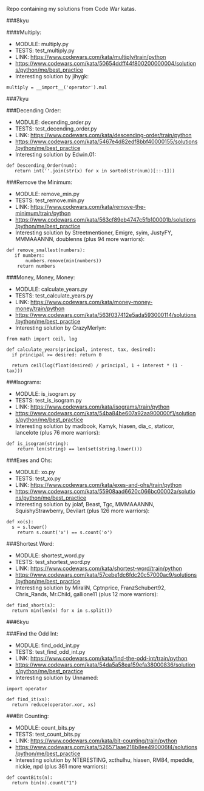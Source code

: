 Repo containing my solutions from Code War katas.

###8kyu

####Multiply:
- MODULE: multiply.py
- TESTS: test_multiply.py
- LINK: https://www.codewars.com/kata/multiply/train/python
- https://www.codewars.com/kata/50654ddff44f800200000004/solutions/python/me/best_practice
- Interesting solution by jihygk:
```
multiply = __import__('operator').mul
```

###7kyu


###Decending Order:
- MODULE: decending_order.py
- TESTS: test_decending_order.py
- LINK: https://www.codewars.com/kata/descending-order/train/python
- https://www.codewars.com/kata/5467e4d82edf8bbf40000155/solutions/python/me/best_practice
- Interesting solution by Edwin.01:
```
def Descending_Order(num):
   return int(''.join(str(x) for x in sorted(str(num))[::-1]))
```


###Remove the Minimum:
- MODULE: remove_min.py
- TESTS: test_remove.min.py
- LINK: https://www.codewars.com/kata/remove-the-minimum/train/python
- https://www.codewars.com/kata/563cf89eb4747c5fb100001b/solutions/python/me/best_practice
- Interesting solution by Streetmentioner, Emigre, syim, JustyFY, MMMAAANNN, doublenns (plus 94 more warriors):
```
def remove_smallest(numbers):
   if numbers:
       numbers.remove(min(numbers))
    return numbers
```


###Money, Money, Money:
- MODULE: calculate_years.py
- TESTS: test_calculate_years.py
- LINK: https://www.codewars.com/kata/money-money-money/train/python
- https://www.codewars.com/kata/563f037412e5ada593000114/solutions/python/me/best_practice
- Interesting solution by CrazyMerlyn:
```
from math import ceil, log

def calculate_years(principal, interest, tax, desired):
  if principal >= desired: return 0

  return ceil(log(float(desired) / principal, 1 + interest * (1 - tax)))
```


###Isograms:
- MODULE: is_isogram.py
- TESTS: test_is_isogram.py
- LINK: https://www.codewars.com/kata/isograms/train/python
- https://www.codewars.com/kata/54ba84be607a92aa900000f1/solutions/python/me/best_practice
- Interesting solution by madbook, Kamyk, hiasen, dia_c, staticor, lancelote (plus 76 more warriors):
```
def is_isogram(string):
    return len(string) == len(set(string.lower()))
```


###Exes and Ohs:
- MODULE: xo.py
- TESTS: test_xo.py
- LINK: https://www.codewars.com/kata/exes-and-ohs/train/python
- https://www.codewars.com/kata/55908aad6620c066bc00002a/solutions/python/me/best_practice
- Interesting solution by jolaf, Beast, Tgc, MMMAAANNN, SquishyStrawberry, Devilart (plus 126 more warriors):
```
def xo(s):
  s = s.lower()
    return s.count('x') == s.count('o')
```


###Shortest Word:
- MODULE: shortest_word.py
- TESTS: test_shortest_word.py
- LINK: https://www.codewars.com/kata/shortest-word/train/python
- https://www.codewars.com/kata/57cebe1dc6fdc20c57000ac9/solutions/python/me/best_practice
- Interesting solution by MiraliN, Cptnprice, FranzSchubert92, Chris_Rands, Mr.Child, gallione11 (plus 12 more warriors):
```
def find_short(s):
  return min(len(x) for x in s.split())
```


###6kyu


###Find the Odd Int:
- MODULE: find_odd_int.py
- TESTS: test_find_odd_int.py
- LINK: https://www.codewars.com/kata/find-the-odd-int/train/python
- https://www.codewars.com/kata/54da5a58ea159efa38000836/solutions/python/me/best_practice
- Interesting solution by Unnamed:
```
import operator

def find_it(xs):
  return reduce(operator.xor, xs)
```


###Bit Counting:
- MODULE: count_bits.py
- TESTS: test_count_bits.py
- LINK: https://www.codewars.com/kata/bit-counting/train/python
- https://www.codewars.com/kata/526571aae218b8ee490006f4/solutions/python/me/best_practice
- Interesting solution by NTERESTING, xcthulhu, hiasen, RM84, mpeddle, nickie, npd (plus 361 more warriors):
```
def countBits(n):
  return bin(n).count("1")
```

